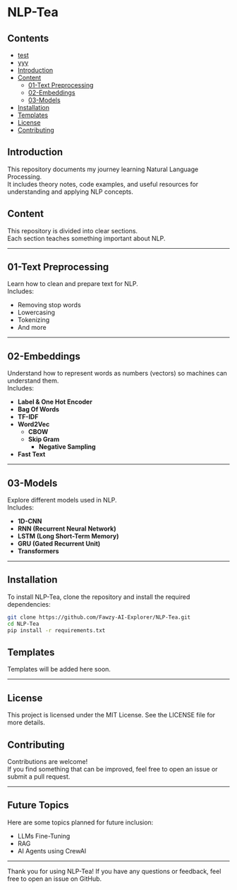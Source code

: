 # NLP-Tea 

## Contents

- [test](01-Text-Preprocessing/1.1-Text-Preprocessing/Theory.md/)
- [yyy](01-Text-Preprocessing/1.1-Text-Preprocessing/preprocessing.ipynb)
- [Introduction](#introduction)
- [Content](#content)
  - [01-Text Preprocessing](#01-text-preprocessing)
  - [02-Embeddings](#02-embeddings)
  - [03-Models](#03-models)
- [Installation](#installation)
- [Templates](#templates)
- [License](#license)
- [Contributing](#contributing)

## Introduction

This repository documents my journey learning Natural Language Processing.  
It includes theory notes, code examples, and useful resources for understanding and applying NLP concepts.   

## Content

This repository is divided into clear sections.   
Each section teaches something important about NLP.   

---

## 01-Text Preprocessing

Learn how to clean and prepare text for NLP.  
Includes:   
- Removing stop words
- Lowercasing
- Tokenizing
- And more

---

## 02-Embeddings
 
Understand how to represent words as numbers (vectors) so machines can understand them.  
Includes:

- **Label & One Hot Encoder**
- **Bag Of Words**
- **TF-IDF**
- **Word2Vec**
   - **CBOW**
   - **Skip Gram**
     - **Negative Sampling**
- **Fast Text**

---

## 03-Models  
Explore different models used in NLP.   
Includes:

- **1D-CNN**
- **RNN (Recurrent Neural Network)**
- **LSTM (Long Short-Term Memory)**  
- **GRU (Gated Recurrent Unit)**  
- **Transformers**  

---

## Installation

To install NLP-Tea, clone the repository and install the required dependencies:

```sh
git clone https://github.com/Fawzy-AI-Explorer/NLP-Tea.git
cd NLP-Tea
pip install -r requirements.txt
```

## Templates

Templates will be added here soon.   

---

## License

This project is licensed under the MIT License. See the LICENSE file for more details.

## Contributing 

Contributions are welcome!               
If you find something that can be improved, feel free to open an issue or submit a pull request.

---

## Future Topics

Here are some topics planned for future inclusion:

- LLMs Fine-Tuning
- RAG
- AI Agents using CrewAI

---

Thank you for using NLP-Tea! If you have any questions or feedback, feel free to open an issue on GitHub.
